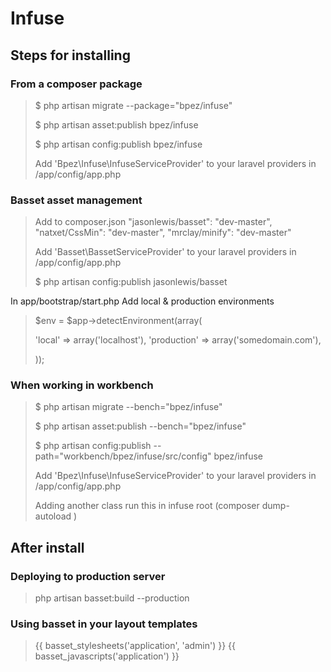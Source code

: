 Infuse
====================


Steps for installing 
---------------------

### From a composer package

> $ php artisan migrate --package="bpez/infuse"
>
> $ php artisan asset:publish bpez/infuse
>
> $ php artisan config:publish bpez/infuse
>
> Add 'Bpez\Infuse\InfuseServiceProvider' to your laravel providers in /app/config/app.php

### Basset asset management

> Add to composer.json "jasonlewis/basset": "dev-master", "natxet/CssMin": "dev-master", "mrclay/minify": "dev-master"
>
> Add 'Basset\BassetServiceProvider' to your laravel providers in /app/config/app.php
>
> $ php artisan config:publish jasonlewis/basset

In app/bootstrap/start.php Add local & production environments 

> $env = $app->detectEnvironment(array(
>
>	'local' => array('localhost'),
>	'production' => array('somedomain.com'),
>
> ));


### When working in workbench

> $ php artisan migrate --bench="bpez/infuse"
>
> $ php artisan asset:publish --bench="bpez/infuse"
>
> $ php artisan config:publish --path="workbench/bpez/infuse/src/config" bpez/infuse
> 
> Add 'Bpez\Infuse\InfuseServiceProvider' to your laravel providers in /app/config/app.php
>
> Adding another class run this in infuse root (composer dump-autoload )


After install
---------------------

### Deploying to production server

> php artisan basset:build --production

### Using basset in your layout templates

> {{ basset_stylesheets('application', 'admin') }}
> {{ basset_javascripts('application') }}